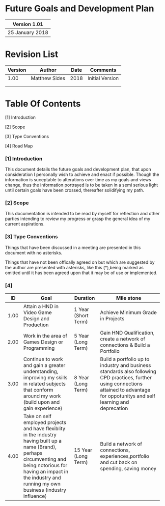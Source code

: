 # Future Goals and Development Plan

| Version 1.01    |
|-----------------|
|  25 January 2018|
     
     
# Revision List

| Version     | Author          | Date                 | Comments                       |
|-------------|-----------------|----------------------|--------------------------------|
| 1.00        |  Matthew Sides  |              2018    | Initial Version                |
|             |                 |                      |                                | 
|             |                 |                      |                                | 


# Table Of Contents

[1] Introduction

[2] Scope

[3] Type Conventions

[4] Road Map

### [1] Introduction

This document details the future goals and development plan, that upon consideration I personally wish to achieve and enact if possible. Though the information is suceptable to alterations over time as my goals and views change, thus the information portrayed is to be taken in a semi serious light until certain goals have been crossed, thereafter solidifying my path.

### [2] Scope

This documentation is intended to be read by myself for reflection and other parties intending to review my progress or grasp the general idea of my current aspirations. 

### [3] Type Conventions

Things that have been discussed in a meeting are presented in this document with no asterisks.

Things that have not been offically agreed on but which are suggested by the author are presented with asterisks, like this (*),being marked as omitted until it has been agreed upon that it may be of use or implemented.

### [4]



| ID          | Goal                                             | Duration                       | Mile stone                        |
|-------------|--------------------------------------------------|--------------------------------|-----------------------------------|
| 1.00        | Attain a HND in Video Game Design and Production | 1 Year (Short Term)            | Achieve Minimum Grade in Projects |
| 2.00        | Work in the area of Games Design or Programming  | 5 Year (Long Term)             | Gain HND Qualification, create a network of connections & Build a Portfolio     |3.00 
| 3.00           | Continue to work and gain a greater understanding, improving my skills in related subjects that conform around my work (build upon and gain experience)                                                  | 8 Year (Long Term)                                 | Build a portfolio up to industry and business standards also following CPD practices, further using connections attained to advantage for oppotunitys and self learning and deprecation  | 
| 4.00           | Take on self employed projects and have flexiblity in the industry having built up a name (Brand), perhaps circumventing and being notorious for having an impact in the industry and running my own business (industry influence)                                             | 15 Year (Long Term)                                 | Build a network of connections, experiences,portfolio and cut back on spending, saving money | 
